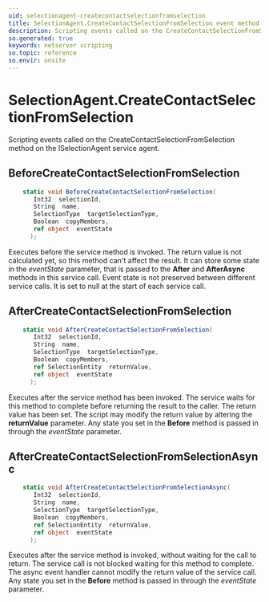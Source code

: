 ```yaml
---
uid: selectionagent-createcontactselectionfromselection
title: SelectionAgent.CreateContactSelectionFromSelection event method
description: Scripting events called on the CreateContactSelectionFromSelection method on the SelectionAgent service agent.
so.generated: true
keywords: netserver scripting
so.topic: reference
so.envir: onsite
---
```

# SelectionAgent.CreateContactSelectionFromSelection

Scripting events called on the <see cref='M:ISelectionAgent.CreateContactSelectionFromSelection'>CreateContactSelectionFromSelection</see> method on the <see cref='ISelectionAgent'>ISelectionAgent</see>  service agent.

## BeforeCreateContactSelectionFromSelection
```cs
    static void BeforeCreateContactSelectionFromSelection(
       Int32  selectionId,
       String  name,
       SelectionType  targetSelectionType,
       Boolean  copyMembers,
       ref object  eventState
      );
```
Executes before the service method is invoked.
The return value is not calculated yet, so this method can't affect the result.
It can store some state in the *eventState* parameter, that is passed to the **After** and **AfterAsync** methods in this service call.
Event state is not preserved between different service calls. It is set to null at the start of each service call.
## AfterCreateContactSelectionFromSelection
```cs
    static void AfterCreateContactSelectionFromSelection(
       Int32  selectionId,
       String  name,
       SelectionType  targetSelectionType,
       Boolean  copyMembers,
       ref SelectionEntity  returnValue,
       ref object  eventState
      );
```
Executes after the service method has been invoked. The service waits for this method to complete before returning the result to the caller.
The return value has been set. The script may modify the return value by altering the **returnValue** parameter.
Any state you set in the **Before** method is passed in through the *eventState* parameter.
## AfterCreateContactSelectionFromSelectionAsync
```cs
    static void AfterCreateContactSelectionFromSelectionAsync(
       Int32  selectionId,
       String  name,
       SelectionType  targetSelectionType,
       Boolean  copyMembers,
       ref SelectionEntity  returnValue,
       ref object  eventState
      );
```
Executes after the service method is invoked, without waiting for the call to return.
The service call is not blocked waiting for this method to complete.
The async event handler cannot modify the return value of the service call.
Any state you set in the **Before** method is passed in through the *eventState* parameter.

